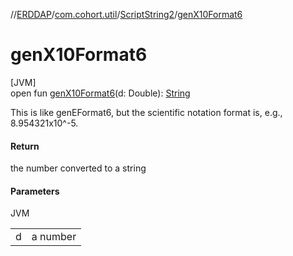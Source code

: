 //[ERDDAP](../../../index.md)/[com.cohort.util](../index.md)/[ScriptString2](index.md)/[genX10Format6](gen-x10-format6.md)

# genX10Format6

[JVM]\
open fun [genX10Format6](gen-x10-format6.md)(d: Double): [String](https://docs.oracle.com/en/java/javase/21/docs/api/java.base/java/lang/String.html)

This is like genEFormat6, but the scientific notation format is, e.g., 8.954321x10^-5.

#### Return

the number converted to a string

#### Parameters

JVM

| | |
|---|---|
| d | a number |